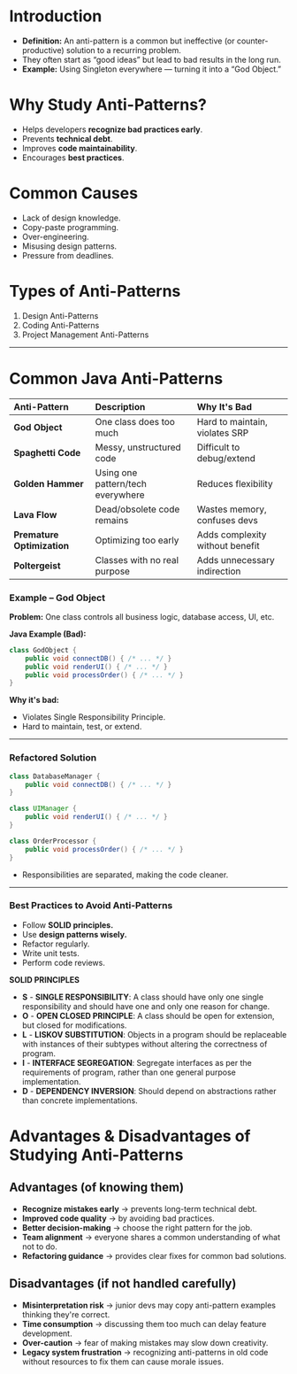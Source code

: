 # Introduction

* **Definition:** An anti-pattern is a common but ineffective (or counter-productive) solution to a recurring problem.
* They often start as “good ideas” but lead to bad results in the long run.
* **Example:** Using Singleton everywhere — turning it into a “God Object.”

# Why Study Anti-Patterns?

* Helps developers **recognize bad practices early**.
* Prevents **technical debt**.
* Improves **code maintainability**.
* Encourages **best practices**.

# Common Causes
* Lack of design knowledge.
* Copy-paste programming.
* Over-engineering.
* Misusing design patterns.
* Pressure from deadlines.

# Types of Anti-Patterns
1. Design Anti-Patterns
2. Coding Anti-Patterns
3. Project Management Anti-Patterns

---

# Common Java Anti-Patterns

| Anti-Pattern | Description | Why It's Bad |
| :--- | :--- | :--- |
| **God Object** | One class does too much | Hard to maintain, violates SRP |
| **Spaghetti Code** | Messy, unstructured code | Difficult to debug/extend |
| **Golden Hammer** | Using one pattern/tech everywhere | Reduces flexibility |
| **Lava Flow** | Dead/obsolete code remains | Wastes memory, confuses devs |
| **Premature Optimization** | Optimizing too early | Adds complexity without benefit |
| **Poltergeist** | Classes with no real purpose | Adds unnecessary indirection |

### Example – God Object

**Problem:** One class controls all business logic, database access, UI, etc.

**Java Example (Bad):**

```java
class GodObject {
    public void connectDB() { /* ... */ }
    public void renderUI() { /* ... */ }
    public void processOrder() { /* ... */ }
}
```

**Why it's bad:**

  * Violates Single Responsibility Principle.
  * Hard to maintain, test, or extend.

-----

### Refactored Solution

```java
class DatabaseManager {
    public void connectDB() { /* ... */ }
}

class UIManager {
    public void renderUI() { /* ... */ }
}

class OrderProcessor {
    public void processOrder() { /* ... */ }
}
```

  * Responsibilities are separated, making the code cleaner.

-----

### Best Practices to Avoid Anti-Patterns

  * Follow **SOLID principles.**
  * Use **design patterns wisely.**
  * Refactor regularly.
  * Write unit tests.
  * Perform code reviews.

  **SOLID PRINCIPLES**

* **S** - **SINGLE RESPONSIBILITY**: A class should have only one single responsibility and should have one and only one reason for change.
* **O** - **OPEN CLOSED PRINCIPLE**: A class should be open for extension, but closed for modifications.
* **L** - **LISKOV SUBSTITUTION**: Objects in a program should be replaceable with instances of their subtypes without altering the correctness of program.
* **I** - **INTERFACE SEGREGATION**: Segregate interfaces as per the requirements of program, rather than one general purpose implementation.
* **D** - **DEPENDENCY INVERSION**: Should depend on abstractions rather than concrete implementations.


# Advantages & Disadvantages of Studying Anti-Patterns

## Advantages (of knowing them)

* **Recognize mistakes early** $\rightarrow$ prevents long-term technical debt.
* **Improved code quality** $\rightarrow$ by avoiding bad practices.
* **Better decision-making** $\rightarrow$ choose the right pattern for the job.
* **Team alignment** $\rightarrow$ everyone shares a common understanding of what not to do.
* **Refactoring guidance** $\rightarrow$ provides clear fixes for common bad solutions.

## Disadvantages (if not handled carefully)

* **Misinterpretation risk** $\rightarrow$ junior devs may copy anti-pattern examples thinking they're correct.
* **Time consumption** $\rightarrow$ discussing them too much can delay feature development.
* **Over-caution** $\rightarrow$ fear of making mistakes may slow down creativity.
* **Legacy system frustration** $\rightarrow$ recognizing anti-patterns in old code without resources to fix them can cause morale issues.